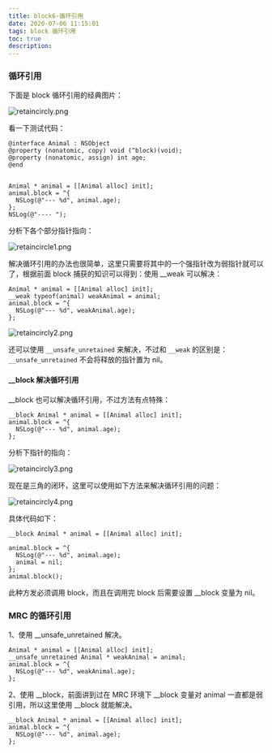 ```yaml
---
title: block6-循环引用
date: 2020-07-06 11:15:01
tags: block 循环引用
toc: true
description: 
---
```


### 循环引用

下面是 block 循环引用的经典图片：

![retaincircly.png](http://ww1.sinaimg.cn/large/005O0Zogly1ggh999v50lj30pa0h6n31.jpg)

<!-- more -->

看一下测试代码：

```
@interface Animal : NSObject
@property (nonatomic, copy) void (^block)(void);
@property (nonatomic, assign) int age;
@end


Animal * animal = [[Animal alloc] init];
animal.block = ^{
  NSLog(@"--- %d", animal.age);
};
NSLog(@"---- ");
```

分析下各个部分指针指向：

![retaincircle1.png](http://ww1.sinaimg.cn/large/005O0Zogly1ggh3caddxqj317w0t4acx.jpg)

解决循环引用的办法也很简单，这里只需要将其中的一个强指针改为弱指针就可以了，根据前面 block 捕获的知识可以得到：使用 \_\_weak 可以解决：

```
Animal * animal = [[Animal alloc] init];   
__weak typeof(animal) weakAnimal = animal;
animal.block = ^{
  NSLog(@"--- %d", weakAnimal.age);
};
```

![retaincircly2.png](http://ww1.sinaimg.cn/large/005O0Zogly1ggh3fzscb9j317g0po0vh.jpg)

还可以使用 `__unsafe_unretained` 来解决，不过和 `__weak` 的区别是：`__unsafe_unretained` 不会将释放的指针置为 nil。


#### __block 解决循环引用

\_\_block 也可以解决循环引用，不过方法有点特殊：

```
__block Animal * animal = [[Animal alloc] init];   
animal.block = ^{
  NSLog(@"--- %d", animal.age);
};
```
分析下指针的指向：

![retaincircly3.png](http://ww1.sinaimg.cn/large/005O0Zogly1ggh3nyy6hbj31hw102n2w.jpg)

现在是三角的闭环，这里可以使用如下方法来解决循环引用的问题：

![retaincircly4.png](http://ww1.sinaimg.cn/large/005O0Zogly1ggh41xn5gcj31hy0ymjx3.jpg)

具体代码如下：

```
__block Animal * animal = [[Animal alloc] init];
   
animal.block = ^{
  NSLog(@"--- %d", animal.age);
  animal = nil;
};
animal.block();
```
此种方发必须调用 block，而且在调用完 block 后需要设置 \_\_block 变量为 nil。


### MRC 的循环引用

1、使用 \_\_unsafe\_unretained 解决。

```
Animal * animal = [[Animal alloc] init];   
__unsafe_unretained Animal * weakAnimal = animal;
animal.block = ^{
  NSLog(@"--- %d", weakAnimal.age);
};
```

2、使用 \_\_block，前面讲到过在 MRC 环境下 \_\_block 变量对 animal 一直都是弱引用，所以这里使用 \_\_block 就能解决。

```
__block Animal * animal = [[Animal alloc] init];   
animal.block = ^{
  NSLog(@"--- %d", animal.age);
};
```


